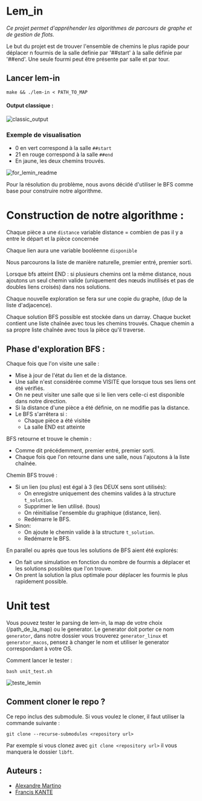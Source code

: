 # Lem_in
*Ce projet permet d'appréhender les algorithmes de parcours de graphe et de gestion de flots.*

Le but du projet est de trouver l'ensemble de chemins le plus rapide pour déplacer n fourmis de la salle definie par '##start'
à la salle définie par '##end'. Une seule fourmi peut être présente par salle et par tour.

## Lancer lem-in
```
make && ./lem-in < PATH_TO_MAP
```
#### Output classique :

![classic_output](https://user-images.githubusercontent.com/42733388/88646654-9549d500-d0c5-11ea-841e-454ed5f89f4d.png)

### Exemple de visualisation
* 0 en vert correspond à la salle `##start`
* 21 en rouge correspond à la salle `##end`
* En jaune, les deux chemins trouvés.

![for_lemin_readme](https://user-images.githubusercontent.com/42733388/88639474-1cdf1600-d0bd-11ea-8e3c-18b446aa0901.png)

Pour la résolution du problème, nous avons décidé d'utiliser le BFS comme base pour construire notre algorithme.

# Construction de notre algorithme :

Chaque pièce a une `distance` variable
distance = combien de pas il y a entre le départ et la pièce concernée

Chaque lien aura une variable booléenne `disponible`

Nous parcourons la liste de manière naturelle, premier entré, premier sorti.

Lorsque bfs atteint END :
si plusieurs chemins ont la même distance, nous ajoutons un seul chemin valide (uniquement des nœuds inutilisés et pas de doubles liens croisés) dans nos solutions.

Chaque nouvelle exploration se fera sur une copie du graphe, (dup de la liste d'adjacence).

Chaque solution BFS possible est stockée dans un darray. Chaque bucket contient une liste chaînée avec tous les chemins trouvés. Chaque chemin a sa propre liste chaînée avec tous la pièce qu'il traverse.

## Phase d'exploration BFS :
Chaque fois que l'on visite une salle :
* Mise à jour de l'état du lien et de la distance.
* Une salle n'est considérée comme VISITE que lorsque tous ses liens ont été vérifiés.
* On ne peut visiter une salle que si le lien vers celle-ci est disponible dans notre direction.
* Si la distance d'une pièce a été définie, on ne modifie pas la distance.
* Le BFS s'arrêtera si :
  * Chaque pièce a été visitée
  * La salle END est atteinte

BFS retourne et trouve le chemin :
* Comme dit précédemment, premier entré, premier sorti.
* Chaque fois que l'on retourne dans une salle, nous l'ajoutons à la liste chaînée.

Chemin BFS trouvé :
* Si un lien (ou plus) est égal à 3 (les DEUX sens sont utilisés):
  * On enregistre uniquement des chemins valides à la structure `t_solution`.
  * Supprimer le lien utilisé. (tous)
  * On réinitialise l'ensemble du graphique (distance, lien).
  * Redémarre le BFS.
* Sinon:
  * On ajoute le chemin valide à la structure `t_solution`.
  * Redémarre le BFS.

En parallel ou après que tous les solutions de BFS aient été explorés:
* On fait une simulation en fonction du nombre de fourmis a déplacer et les solutions possibles que l'on trouve.
* On prent la solution la plus optimale pour déplacer les fourmis le plus rapidement possible.

# Unit test
Vous pouvez tester le parsing de lem-in, la map de votre choix (/path_de_la_map) ou le generator.
Le generator doit porter ce nom `generator`, dans notre dossier vous trouverez `generator_linux` et `generator_macos`, pensez à changer le nom et utiliser le generator correspondant à votre OS.

Comment lancer le tester :
```
bash unit_test.sh
```
![teste_lemin](https://user-images.githubusercontent.com/42733388/88645837-ddb4c300-d0c4-11ea-8036-a8b4d0be5901.png)

## Comment cloner le repo ?

Ce repo inclus des submodule. Si vous voulez le cloner, il faut utiliser la commande suivante :
```
git clone --recurse-submodules <repository url>
```
Par exemple si vous clonez avec `git clone <repository url>` il vous manquera le dossier `libft`.

## Auteurs :
* [Alexandre Martino](https://github.com/Kipitup)
* [Francis KANTE](https://github.com/fkante)
